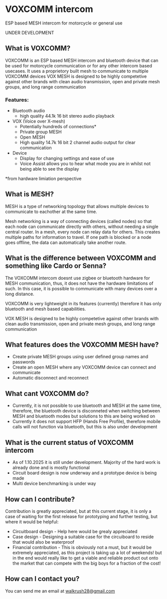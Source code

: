 # VOXCOMM intercom
ESP based MESH intercom for motorcycle or general use

UNDER DEVELOPMENT

## What is VOXCOMM?
VOXCOMM is an ESP based MESH intercom and bluetooth device that can be used for motorcycle communication or for any other intercom based usecases.
It uses a proprietory built mesh to communicate to multiple VOXCOMM devices
VOX MESH is designed to be highly competetive against other brands with clean audio transmission, open and private mesh groups, and long range communication

### Features:
* Bluetooth audio
  - high quality 44.1k 16 bit stereo audio playback
* VOX (Voice over X-mesh)
  - Potentially hundreds of connections*
  - Private group MESH
  - Open MESH
  - High quality 14.7k 16 bit 2 channel audio output for clear communication
 * Device
   - Display for changing settings and ease of use
   - Voice Assist allows you to hear what mode you are in whilst not being able to see the display
     
*from hardware limiation perspective

## What is MESH?
MESH is a type of networking topology that allows multiple devices to communicate to eachother at the same time.

Mesh networking is a way of connecting devices (called nodes) so that each node can communicate directly with others, without needing a single central router.
In a mesh, every node can relay data for others. This creates multiple paths for information to travel. If one path is blocked or a node goes offline, the data can automatically take another route.

## What is the difference between VOXCOMM and something like Cardo or Senna?
The VOXCOMM intercom doesnt use zigbee or bluetooth hardware for MESH communication, thus, it does not have the hardware limitations of such. In this case, it is possible to communicate with many devices over a long distance.

VOXCOMM is very lightweight in its features (currently) therefore it has only bluetooth and mesh based capabilities.

VOX MESH is designed to be highly competetive against other brands with clean audio transmission, open and private mesh groups, and long range communication

## What features does the VOXCOMM MESH have?
* Create private MESH groups using user defined group names and passwords
* Create an open MESH where any VOXCOMM device can connect and communicate
* Automatic disconnect and reconnect

## What cant VOXCOMM do?
* Currently, it is not possible to use bluetooth and MESH at the same time, therefore, the bluetooth device is disconneted when switching between MESH and bluetooth modes but solutions to this are being worked on
* Currently it does not support HFP (Hands Free Profile), therefore mobile calls will not function via bluetooth, but this is also under development

## What is the current status of VOXCOMM intercom
* As of 1.10.2025 it is still under development. Majority of the hard work is already done and is mostly functional
* Circuit board design is now underway and a prototype device is being made
* Multi device benchmarking is under way

## How can I contribute?
Contribution is greatly appreciated, but at this current stage, it is only a case of waiting for the first release for prototyping and further testing, but where it would be helpful:
- Circuitboard design - Help here would be grealy appreciated
- Case design - Designing a suitable case for the circuiboard to reside that would also be waterproof
- Financial contribution - This is obviously not a must, but it would be extremely appreciated, as this project is taking up a lot of weekends! but in the end would really like to get a viable and reliable product out onto the market that can compete with the big boys for a fraction of the cost!

## How can I contact you?
You can send me an email at walkrush28@gmail.com
